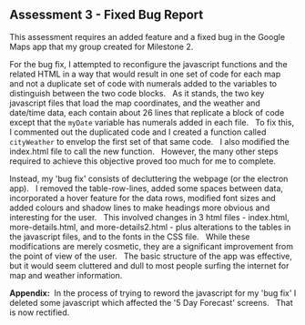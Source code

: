 ## Assessment 3 - Fixed Bug Report

This assessment requires an added feature and a fixed bug in the Google Maps app that my group created for Milestone 2.  

For the bug fix, I attempted to reconfigure the javascript functions and the related HTML in a way that would result in one set of code for each map and not a duplicate set of code with numerals added to the variables to distinguish between the two code blocks. &nbsp; As it stands, the two key javascript files that load the map coordinates, and the weather and date/time data, each contain about 26 lines that replicate a block of code except that the `myDate` variable has numerals added in each file. &nbsp; To fix this, I commented out the duplicated code and I created a function called `cityWeather` to envelop the first set of that same code. &nbsp; I also modified the index.html file to call the new function. &nbsp; However, the many other steps required to achieve this objective proved too much for me to complete.

Instead, my 'bug fix' consists of decluttering the webpage (or the electron app). &nbsp; I removed the table-row-lines, added some spaces between data, incorporated a hover feature for the data rows, modified font sizes and added colours and shadow lines to make headings more obvious and interesting for the user. &nbsp; This involved changes in 3 html files - index.html, more-details.html, and more-details2.html - plus alterations to the tables in the javascript files, and to the fonts in the CSS file. &nbsp; While these modifications are merely cosmetic, they are a significant improvement from the point of view of the user. &nbsp; The basic structure of the app was effective, but it would seem cluttered and dull to most people surfing the internet for map and weather information.

__Appendix:__ &nbsp;In the process of trying to reword the javascript for my 'bug fix' I deleted some javascript which affected the '5 Day Forecast' screens. &nbsp; That is now rectified.